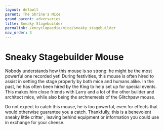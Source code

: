 ```yaml
---
layout: default
parent: The Shrine's Mice
grand_parent: adversaries
title: Sneaky Stagebuilder
permalink: /encyclopaedia/mice/sneaky_stagebuilder
nav_order: 3
---
```

# Sneaky Stagebuilder Mouse

Nobody understands how this mouse is so strong: he might be the most powerful one recorded yet! During festivities, this mouse is often hired to assist in setting the stage properly by both mice and humans alike. In the past, he has often been hired by the King to help set up for special events. This makes him close friends with Larry and a lot of the other builder and architect mice, while also being the archnemesis of the Glitchpaw mouse.

Do not expect to catch this mouse, he is too powerful, even for effects that would otherwise guarantee you a catch. Thankfully, this is a benevolent sneaky little critter , leaving behind equipment or information you could use in exchange for your cheese.